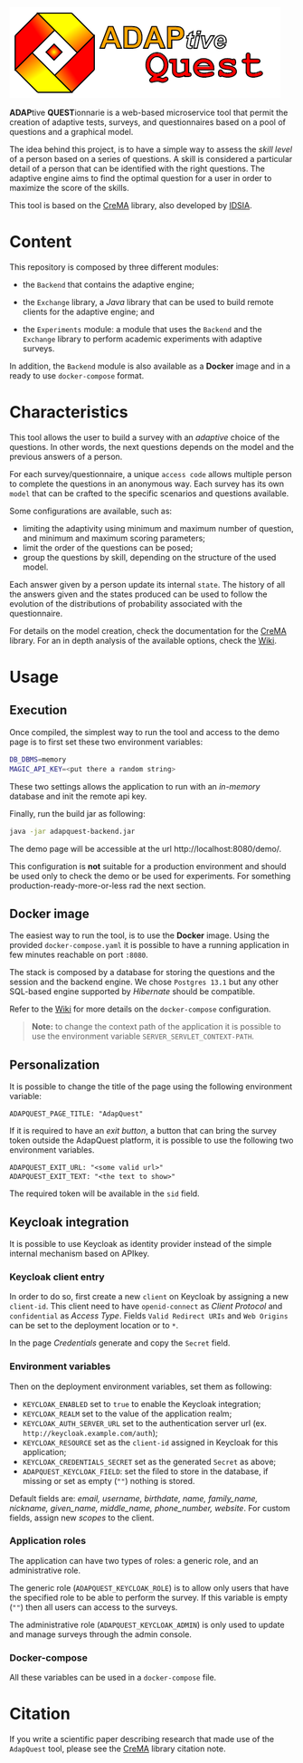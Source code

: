 <img src="docs/logo.png" alt="Adapquest" width="480"/>

**ADAP**tive **QUEST**ionnarie is a web-based microservice tool that permit the creation of adaptive tests, surveys,
and questionnaires based on a pool of questions and a graphical model.

The idea behind this project, is to have a simple way to assess the _skill level_ of a person based on a series of
questions. A skill is considered a particular detail of a person that can be identified with the right questions. The
adaptive engine aims to find the optimal question for a user in order to maximize the score of the skills.

This tool is based on the [CreMA](https://github.com/IDSIA/crema) library, also developed
by [IDSIA](https://github.com/IDSIA).

# Content

This repository is composed by three different modules:

* the `Backend` that contains the adaptive engine;

* the `Exchange` library, a _Java_ library that can be used to build remote clients for the adaptive engine; and

* the `Experiments` module: a module that uses the `Backend` and the `Exchange` library to perform academic experiments
  with adaptive surveys.

In addition, the `Backend` module is also available as a **Docker** image and in a ready to use `docker-compose` format.

# Characteristics

This tool allows the user to build a survey with an _adaptive_ choice of the questions. In other words, the next
questions depends on the model and the previous answers of a person.

For each survey/questionnaire, a unique `access code` allows multiple person to complete the questions in an anonymous
way. Each survey has its own `model` that can be crafted to the specific scenarios and questions available.

Some configurations are available, such as:

- limiting the adaptivity using minimum and maximum number of question, and minimum and maximum scoring parameters;
- limit the order of the questions can be posed;
- group the questions by skill, depending on the structure of the used model.

Each answer given by a person update its internal `state`. The history of all the answers given and the states produced
can be used to follow the evolution of the distributions of probability associated with the questionnaire.

For details on the model creation, check the documentation for the [CreMA](https://github.com/IDSIA/crema) library. For
an in depth analysis of the available options, check the [Wiki](https://github.com/IDSIA/adapquest/wiki).

# Usage

## Execution

Once compiled, the simplest way to run the tool and access to the demo page is to first set these two environment
variables:

```bash
DB_DBMS=memory
MAGIC_API_KEY=<put there a random string>
```

These two settings allows the application to run with an *in-memory* database and init the remote api key.

Finally, run the build jar as following:

```bash
java -jar adapquest-backend.jar
```

The demo page will be accessible at the url http://localhost:8080/demo/.

This configuration is **not** suitable for a production environment and should be used only to check the demo or be used
for experiments. For something production-ready-more-or-less rad the next section.

## Docker image

The easiest way to run the tool, is to use the **Docker** image. Using the provided `docker-compose.yaml` it is possible
to have a running application in few minutes reachable on port `:8080`.

The stack is composed by a database for storing the questions and the session and the backend engine. We
chose `Postgres 13.1` but any other SQL-based engine supported by *Hibernate* should be compatible.

Refer to the [Wiki](https://github.com/IDSIA/adapquest/wiki) for more details on the `docker-compose` configuration.

> **Note:** to change the context path of the application it is possible to use the environment variable `SERVER_SERVLET_CONTEXT-PATH`.

## Personalization

It is possible to change the title of the page using the following environment variable:

```
ADAPQUEST_PAGE_TITLE: "AdapQuest"
```

If it is required to have an _exit button_, a button that can bring the survey token outside the AdapQuest platform, it is possible to use the following two environment variables.

```
ADAPQUEST_EXIT_URL: "<some valid url>"
ADAPQUEST_EXIT_TEXT: "<the text to show>"
```

The required token will be available in the `sid` field.


## Keycloak integration

It is possible to use Keycloak as identity provider instead of the simple internal mechanism based on APIkey.

### Keycloak client entry

In order to do so, first create a new `client` on Keycloak by assigning a new `client-id`.
This client need to have `openid-connect` as _Client Protocol_ and `confidential` as _Access Type_.
Fields `Valid Redirect URIs` and `Web Origins` can be set to the deployment location or to `*`.

In the page _Credentials_ generate and copy the `Secret` field.

### Environment variables

Then on the deployment environment variables, set them as following:

* `KEYCLOAK_ENABLED` set to `true` to enable the Keycloak integration;
* `KEYCLOAK_REALM` set to the value of the application realm;
* `KEYCLOAK_AUTH_SERVER_URL` set to the authentication server url (ex. `http://keycloak.example.com/auth`);
* `KEYCLOAK_RESOURCE` set as the `client-id` assigned in Keycloak for this application;
* `KEYCLOAK_CREDENTIALS_SECRET` set as the generated `Secret` as above;
* `ADAPQUEST_KEYCLOAK_FIELD`: set the filed to store in the database, if missing or set as empty (`""`) nothing is stored.

Default fields are: _email, username, birthdate, name, family_name, nickname, given_name, middle_name, phone_number, website_. For custom fields, assign new _scopes_ to the client. 

### Application roles

The application can have two types of roles: a generic role, and an administrative role.

The generic role (`ADAPQUEST_KEYCLOAK_ROLE`) is to allow only users that have the specified role to be able to perform the survey.
If this variable is empty (`""`) then all users can access to the surveys.

The administrative role (`ADAPQUEST_KEYCLOAK_ADMIN`) is only used to update and manage surveys through the admin console.

### Docker-compose

All these variables can be used in a `docker-compose` file.

# Citation

If you write a scientific paper describing research that made use of the `AdapQuest` tool, please see the [CreMA](https://github.com/IDSIA/crema#citation) library citation note.
